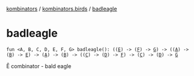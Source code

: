 [kombinators](../index.md) / [kombinators.birds](index.md) / [badleagle](./badleagle.md)

# badleagle

`fun <A, B, C, D, E, F, G> badleagle(): ((`[`E`](badleagle.md#E)`) -> (`[`F`](badleagle.md#F)`) -> `[`G`](badleagle.md#G)`) -> ((`[`A`](badleagle.md#A)`) -> (`[`B`](badleagle.md#B)`) -> `[`E`](badleagle.md#E)`) -> (`[`A`](badleagle.md#A)`) -> (`[`B`](badleagle.md#B)`) -> ((`[`C`](badleagle.md#C)`) -> (`[`D`](badleagle.md#D)`) -> `[`F`](badleagle.md#F)`) -> (`[`C`](badleagle.md#C)`) -> (`[`D`](badleagle.md#D)`) -> `[`G`](badleagle.md#G)

Ê combinator - bald eagle

